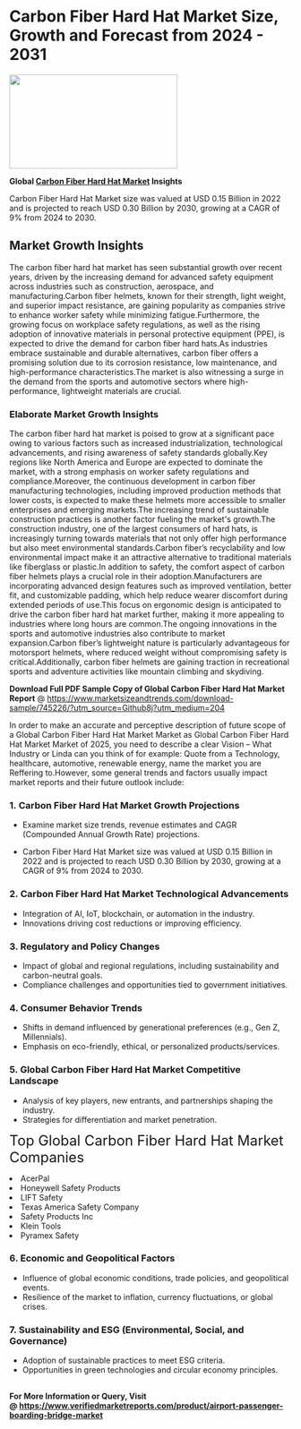 <H1>Carbon Fiber Hard Hat Market Size, Growth and Forecast from 2024 - 2031</H1><img class="aligncenter size-medium wp-image-584254" src="https://thirdeyenews.in/wp-content/uploads/2024/09/Global-Market-Research-300x168.jpeg" alt="" width="300" height="168" /><p><strong>Global&nbsp;<a href="https://www.marketsizeandtrends.com/download-sample/745226/?utm_source=Github8j?utm_medium=204">Carbon Fiber Hard Hat Market</a> Insights</strong></p><p>Carbon Fiber Hard Hat Market size was valued at USD 0.15 Billion in 2022 and is projected to reach USD 0.30 Billion by 2030, growing at a CAGR of 9% from 2024 to 2030.</p><p><h2>Market Growth Insights</h2> The carbon fiber hard hat market has seen substantial growth over recent years, driven by the increasing demand for advanced safety equipment across industries such as construction, aerospace, and manufacturing.Carbon fiber helmets, known for their strength, light weight, and superior impact resistance, are gaining popularity as companies strive to enhance worker safety while minimizing fatigue.Furthermore, the growing focus on workplace safety regulations, as well as the rising adoption of innovative materials in personal protective equipment (PPE), is expected to drive the demand for carbon fiber hard hats.As industries embrace sustainable and durable alternatives, carbon fiber offers a promising solution due to its corrosion resistance, low maintenance, and high-performance characteristics.The market is also witnessing a surge in the demand from the sports and automotive sectors where high-performance, lightweight materials are crucial. <h3>Elaborate Market Growth Insights</h3> The carbon fiber hard hat market is poised to grow at a significant pace owing to various factors such as increased industrialization, technological advancements, and rising awareness of safety standards globally.Key regions like North America and Europe are expected to dominate the market, with a strong emphasis on worker safety regulations and compliance.Moreover, the continuous development in carbon fiber manufacturing technologies, including improved production methods that lower costs, is expected to make these helmets more accessible to smaller enterprises and emerging markets.The increasing trend of sustainable construction practices is another factor fueling the market's growth.The construction industry, one of the largest consumers of hard hats, is increasingly turning towards materials that not only offer high performance but also meet environmental standards.Carbon fiber’s recyclability and low environmental impact make it an attractive alternative to traditional materials like fiberglass or plastic.In addition to safety, the comfort aspect of carbon fiber helmets plays a crucial role in their adoption.Manufacturers are incorporating advanced design features such as improved ventilation, better fit, and customizable padding, which help reduce wearer discomfort during extended periods of use.This focus on ergonomic design is anticipated to drive the carbon fiber hard hat market further, making it more appealing to industries where long hours are common.The ongoing innovations in the sports and automotive industries also contribute to market expansion.Carbon fiber’s lightweight nature is particularly advantageous for motorsport helmets, where reduced weight without compromising safety is critical.Additionally, carbon fiber helmets are gaining traction in recreational sports and adventure activities like mountain climbing and skydiving.</p><p><span class=""><strong>Download Full PDF Sample Copy of Global Carbon Fiber Hard Hat Market Report</strong> @ <a href="https://www.marketsizeandtrends.com/download-sample/745226/?utm_source=Github8j?utm_medium=204" target="_blank">https://www.marketsizeandtrends.com/download-sample/745226/?utm_source=Github8j?utm_medium=204</a></span></p><p>In order to make an accurate and perceptive description of future scope of a Global&nbsp;Carbon Fiber Hard Hat Market Market as Global&nbsp;Carbon Fiber Hard Hat Market Market of 2025, you need to describe a clear Vision &ndash; What Industry or Linda can you think of for example: Quote from a Technology, healthcare, automotive, renewable energy, name the market you are Reffering to.However, some general trends and factors usually impact market reports and their future outlook include:</p><h3>1.&nbsp;<strong>Carbon Fiber Hard Hat Market Growth Projections</strong></h3><ul><li>Examine market size trends, revenue estimates and CAGR (Compounded Annual Growth Rate) projections.</li><li><p>Carbon Fiber Hard Hat Market size was valued at USD 0.15 Billion in 2022 and is projected to reach USD 0.30 Billion by 2030, growing at a CAGR of 9% from 2024 to 2030.</p></li></ul><h3>2.&nbsp;<strong>Carbon Fiber Hard Hat Market Technological Advancements</strong></h3><ul><li>Integration of AI, IoT, blockchain, or automation in the industry.</li><li>Innovations driving cost reductions or improving efficiency.</li></ul><h3>3.&nbsp;<strong>Regulatory and Policy Changes</strong></h3><ul><li>Impact of global and regional regulations, including sustainability and carbon-neutral goals.</li><li>Compliance challenges and opportunities tied to government initiatives.</li></ul><h3>4.&nbsp;<strong>Consumer Behavior Trends</strong></h3><ul><li>Shifts in demand influenced by generational preferences (e.g., Gen Z, Millennials).</li><li>Emphasis on eco-friendly, ethical, or personalized products/services.</li></ul><h3>5.&nbsp;<strong>Global Carbon Fiber Hard Hat Market Competitive Landscape</strong></h3><ul><li>Analysis of key players, new entrants, and partnerships shaping the industry.</li><li>Strategies for differentiation and market penetration.</li></ul><p data-pm-slice="1 1 []"><span style="color: inherit; font-family: inherit; font-size: 25px;">Top Global Carbon Fiber Hard Hat Market Companies</span></p><div class="" data-test-id=""><p><li>AcerPal</li><li> Honeywell Safety Products</li><li> LIFT Safety</li><li> Texas America Safety Company</li><li> Safety Products Inc</li><li> Klein Tools</li><li> Pyramex Safety</li></p></div><h3>6.&nbsp;<strong>Economic and Geopolitical Factors</strong></h3><ul><li>Influence of global economic conditions, trade policies, and geopolitical events.</li><li>Resilience of the market to inflation, currency fluctuations, or global crises.</li></ul><h3>7.&nbsp;<strong>Sustainability and ESG (Environmental, Social, and Governance)</strong></h3><ul><li>Adoption of sustainable practices to meet ESG criteria.</li><li>Opportunities in green technologies and circular economy principles.</li></ul><h2><strong style="font-size: 14px;">For More Information or Query, Visit @&nbsp;</strong><a style="background-color: #ffffff; font-size: 14px;" href="https://www.marketsizeandtrends.com/report/carbon-fiber-hard-hat-market/" target="_blank">https://www.verifiedmarketreports.com/product/airport-passenger-boarding-bridge-market</a></h2>